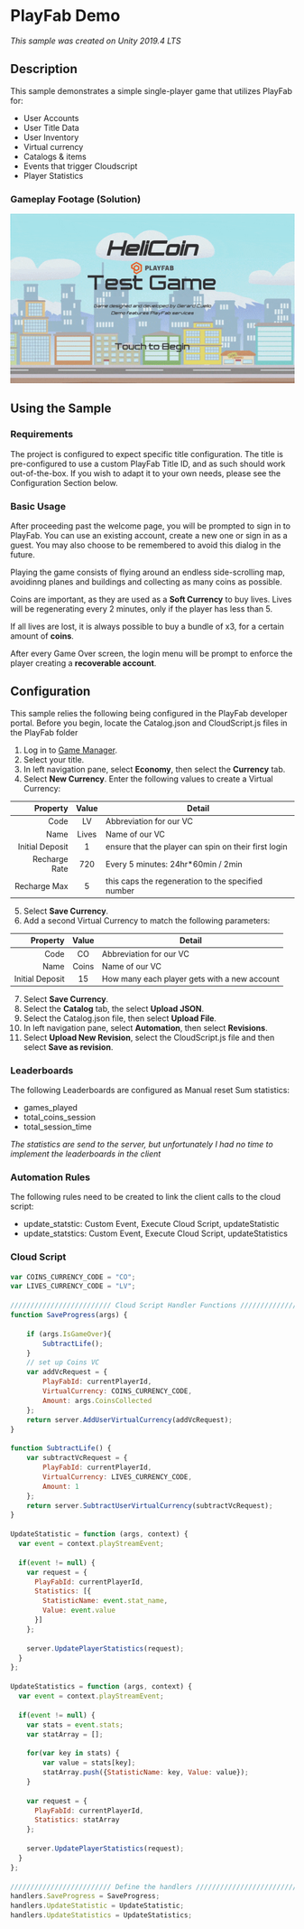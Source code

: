 # PlayFab Demo
*This sample was created on Unity 2019.4 LTS*

## Description
This sample demonstrates a simple single-player  game that utilizes PlayFab for:
* User Accounts
* User Title Data
* User Inventory
* Virtual currency
* Catalogs & items
* Events that trigger Cloudscript
* Player Statistics

### Gameplay Footage (Solution)
![alt text](Recordings/gameplay.gif)

## Using the Sample

### Requirements
The project is configured to expect specific title configuration. The title is pre-configured to use a custom PlayFab Title ID, and as such should work out-of-the-box. If you wish to adapt it to your own needs, please see the Configuration Section below.

### Basic Usage
After proceeding past the welcome page, you will be prompted to sign in to PlayFab. You can use an existing account, create a new one or sign in as a guest. You may also choose to be remembered to avoid this dialog in the future.

Playing the game consists of flying around an endless side-scrolling map, avoidinng planes and buildings and collecting as many coins as possible.

Coins are important, as they are used as a **Soft Currency** to buy lives. 
Lives will be regenerating every 2 minutes, only if the player has less than 5.

If all lives are lost, it is always possible to buy a bundle of x3, for a certain amount of **coins**.

After every Game Over screen, the login menu will be prompt to enforce the player creating a **recoverable account**.

## Configuration
This sample relies the following being configured in the PlayFab developer portal.
Before you begin, locate the Catalog.json and CloudScript.js files in the PlayFab folder

1. Log in to [Game Manager](https://developer.playfab.com/).
2. Select your title.
3. In left navigation pane, select **Economy**, then select the **Currency** tab.
4. Select **New Currency**. Enter the following values to create a Virtual Currency:

  | Property | Value | Detail |
  | ---: | :---: | --- |
  | Code | LV | Abbreviation for our VC |
  | Name | Lives | Name of our VC |
  | Initial Deposit | 1 | ensure that the player can spin on their first login |
  | Recharge Rate | 720 |  Every 5 minutes: 24hr*60min / 2min |
  | Recharge Max | 5 | this caps the regeneration to the specified number |

5. Select **Save Currency**.
6. Add a second Virtual Currency to match the following parameters:

  | Property | Value | Detail |
  | ---: | :---: | --- |
  | Code | CO | Abbreviation for our VC |
  | Name | Coins | Name of our VC |
  | Initial Deposit | 15 | How many each player gets with a new account |

7. Select **Save Currency**.
8. Select the **Catalog** tab, the select **Upload JSON**.
9. Select the Catalog.json file, then select **Upload File**.
10. In left navigation pane, select **Automation**, then select **Revisions**.
11. Select **Upload New Revision**, select the CloudScript.js file and then select **Save as revision**.

### Leaderboards
The following Leaderboards are configured as Manual reset Sum statistics:

* games_played
* total_coins_session
* total_session_time

*The statistics are send to the server, but unfortunately I had no time to implement the leaderboards in the client*

### Automation Rules
The following rules need to be created to link the client calls to the cloud script:

* update_statstic: Custom Event, Execute Cloud Script, updateStatistic
* update_statstics: Custom Event, Execute Cloud Script, updateStatistics

### Cloud Script
```javascript
var COINS_CURRENCY_CODE = "CO";
var LIVES_CURRENCY_CODE = "LV";

///////////////////////// Cloud Script Handler Functions /////////////////////////
function SaveProgress(args) {

    if (args.IsGameOver){
        SubtractLife();
    }
    // set up Coins VC
    var addVcRequest = {
        PlayFabId: currentPlayerId,
        VirtualCurrency: COINS_CURRENCY_CODE,
        Amount: args.CoinsCollected
    };
    return server.AddUserVirtualCurrency(addVcRequest);
}

function SubtractLife() {
    var subtractVcRequest = {
        PlayFabId: currentPlayerId,
        VirtualCurrency: LIVES_CURRENCY_CODE,
        Amount: 1
    };
    return server.SubtractUserVirtualCurrency(subtractVcRequest);
}

UpdateStatistic = function (args, context) {
  var event = context.playStreamEvent;

  if(event != null) {
    var request = {
      PlayFabId: currentPlayerId,
      Statistics: [{
        StatisticName: event.stat_name,
        Value: event.value
      }]
    };

    server.UpdatePlayerStatistics(request);
  }
};

UpdateStatistics = function (args, context) {
  var event = context.playStreamEvent;

  if(event != null) {
    var stats = event.stats;
    var statArray = [];

    for(var key in stats) {
        var value = stats[key];
        statArray.push({StatisticName: key, Value: value});
	}

    var request = {
      PlayFabId: currentPlayerId,
      Statistics: statArray
    };

    server.UpdatePlayerStatistics(request);
  }
};

///////////////////////// Define the handlers /////////////////////////
handlers.SaveProgress = SaveProgress;
handlers.UpdateStatistic = UpdateStatistic;
handlers.UpdateStatistics = UpdateStatistics;
```
